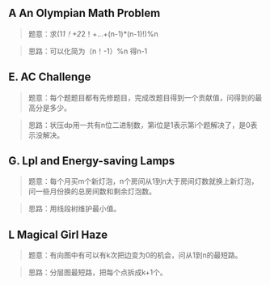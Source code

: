 ## A An Olympian Math Problem
>题意：求(1*1！+2*2！+...+(n-1)*(n-1)!)%n

>思路：可以化简为（n！-1）%n 得n-1

## E. AC Challenge
>题意：每个题题目都有先修题目，完成改题目得到一个贡献值，问得到的最高分是多少。

>思路：状压dp用一共有n位二进制数，第i位是1表示第i个题解决了，是0表示没解决。

## G. Lpl and Energy-saving Lamps
>题意：每个月买m个新灯泡，n个房间从1到n大于房间灯数就换上新灯泡，问一些月份换的总房间数和剩余灯泡数。

>思路：用线段树维护最小值。

## L Magical Girl Haze
>题意：有向图中有可以有k次把边变为0的机会，问从1到n的最短路。

>思路：分层图最短路，把每个点拆成k+1个。
